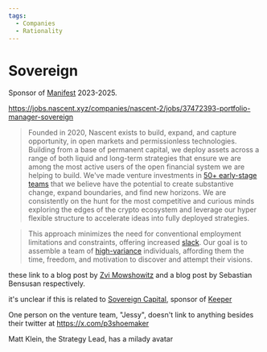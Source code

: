 ```yaml
---
tags:
  - Companies
  - Rationality
---
```

# Sovereign 

Sponsor of [Manifest](Manifold.md) 2023-2025. 


https://jobs.nascent.xyz/companies/nascent-2/jobs/37472393-portfolio-manager-sovereign

>Founded in 2020, Nascent exists to build, expand, and capture opportunity, in open markets and permissionless technologies. Building from a base of permanent capital, we deploy assets across a range of both liquid and long-term strategies that ensure we are among the most active users of the open financial system we are helping to build. We've made venture investments in [50+ early-stage teams](https://www.nascent.xyz/portfolio) that we believe have the potential to create substantive change, expand boundaries, and find new horizons. We are consistently on the hunt for the most competitive and curious minds exploring the edges of the crypto ecosystem and leverage our hyper flexible structure to accelerate ideas into fully deployed strategies.

>This approach minimizes the need for conventional employment limitations and constraints, offering increased [slack](https://thezvi.wordpress.com/2017/09/30/slack/). Our goal is to assemble a team of [high-variance](https://blog.sbensu.com/posts/high-variance-management/) individuals, affording them the time, freedom, and motivation to discover and attempt their visions.

these link to a blog post by [Zvi Mowshowitz](Zvi%20Mowshowitz.md) and a blog post by Sebastian Bensusan respectively.

it's unclear if this is related to [Sovereign Capital](https://www.sovereign.capital/), sponsor of [Keeper](Keeper.md)

One person on the venture team, "Jessy", doesn't link to anything besides their twitter at https://x.com/p3shoemaker

Matt Klein, the Strategy Lead, has a milady avatar